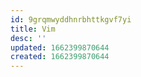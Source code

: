 ```yaml
---
id: 9grqmwyddhnrbhttkgvf7yi
title: Vim
desc: ''
updated: 1662399870644
created: 1662399870644
---
```

